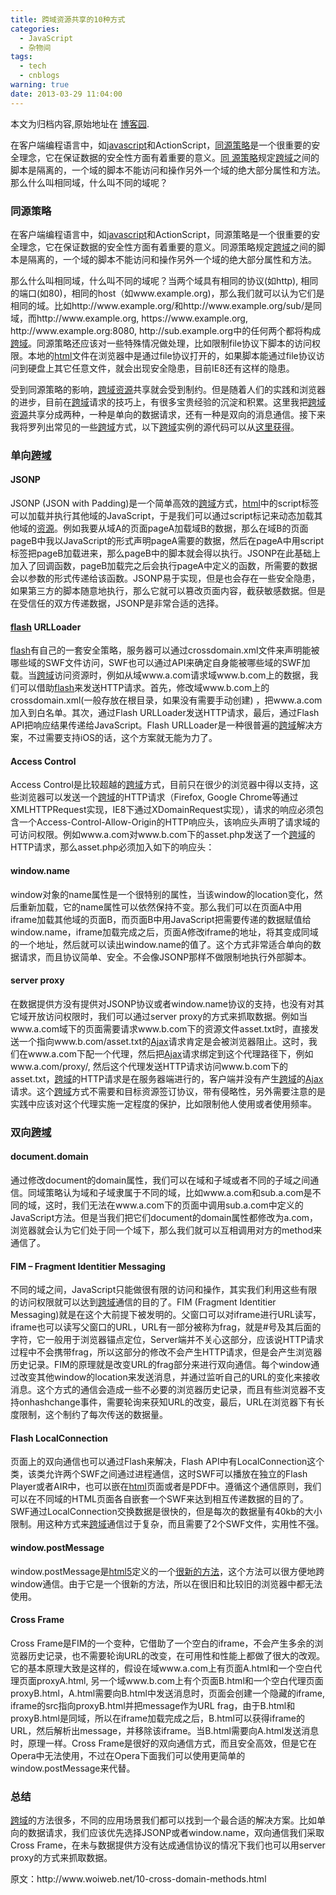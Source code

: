 ```yaml
---
title: 跨域资源共享的10种方式
categories:
  - JavaScript
  - 杂物间
tags:
  - tech
  - cnblogs
warning: true
date: 2013-03-29 11:04:00
---
```


<div class="history-article">本文为归档内容,原始地址在 <a href="http://www.cnblogs.com/hustskyking/archive/2013/03/29/ten-methods-cross-domain.html" target="_blank">博客园</a>.</div>

<p>在客户端编程语言中，如<span class="wp_keywordlink_affiliate"><a title="javascript" href="http://www.woiweb.net/category/javascript" rel="nofollow" target="_blank">javascript</a></span>和ActionScript，<a href="http://www.woiweb.net/same-origin-policy.html">同源策略</a>是一个很重要的安全理念，它在保证数据的安全性方面有着重要的意义。<a href="http://www.woiweb.net/same-origin-policy.html">同 源策略</a>规定<a href="http://www.woiweb.net/tag/%E8%B7%A8%E5%9F%9F">跨域</a>之间的脚本是隔离的，一个域的脚本不能访问和操作另外一个域的绝大部分属性和方法。那么什么叫相同域，什么叫不同的域呢？<span id="more-1400"></span></p>
<h3>同源策略</h3>
<p>在客户端编程语言中，如<span class="wp_keywordlink_affiliate"><a title="javascript" href="http://www.woiweb.net/category/javascript" rel="nofollow" target="_blank">javascript</a></span>和ActionScript，同源策略是一个很重要的安全理念，它在保证数据的安全性方面有着重要的意义。同源策略规定<a href="http://www.woiweb.net/tag/%E8%B7%A8%E5%9F%9F">跨域</a>之间的脚本是隔离的，一个域的脚本不能访问和操作另外一个域的绝大部分属性和方法。</p>
<p>那么什么叫相同域，什么叫不同的域呢？当两个域具有相同的协议(如http), 相同的端口(如80)，相同的host（如www.example.org)，那么我们就可以认为它们是相同的域。比如http://www.example.org/和http://www.example.org/sub/是同域，而http://www.example.org, https://www.example.org, http://www.example.org:8080, http://sub.example.org中的任何两个都将构成<a href="http://www.woiweb.net/tag/%E8%B7%A8%E5%9F%9F">跨域</a>。同源策略还应该对一些特殊情况做处理，比如限制file协议下脚本的访问权限。本地的<span class="wp_keywordlink_affiliate"><a title="html" href="http://www.woiweb.net/category/html_css" rel="nofollow" target="_blank">html</a></span>文件在浏览器中是通过file协议打开的，如果脚本能通过file协议访问到硬盘上其它任意文件，就会出现安全隐患，目前IE8还有这样的隐患。</p>
<p>受到同源策略的影响，<a href="http://www.woiweb.net/tag/%E8%B7%A8%E5%9F%9F">跨域</a><span class="wp_keywordlink_affiliate"><a title="资源" href="http://www.woiweb.net/category/resource" rel="nofollow" target="_blank">资源</a></span>共享就会受到制约。但是随着人们的实践和浏览器的进步，目前在<a href="http://www.woiweb.net/tag/%E8%B7%A8%E5%9F%9F">跨域</a>请求的技巧上，有很多宝贵经验的沉淀和积累。这里我把<a href="http://www.woiweb.net/tag/%E8%B7%A8%E5%9F%9F">跨域</a><span class="wp_keywordlink_affiliate"><a title="资源" href="http://www.woiweb.net/category/resource" rel="nofollow" target="_blank">资源</a></span>共享分成两种，一种是单向的数据请求，还有一种是双向的消息通信。接下来我将罗列出常见的一些<a href="http://www.woiweb.net/tag/%E8%B7%A8%E5%9F%9F">跨域</a>方式，以下<a href="http://www.woiweb.net/tag/%E8%B7%A8%E5%9F%9F">跨域</a>实例的源代码可以从<a href="http://github.com/colorhook/crossdomain" target="_blank">这里获得</a>。</p>
<h3>单向<a href="http://www.woiweb.net/tag/%E8%B7%A8%E5%9F%9F">跨域</a></h3>
<h4><strong>JSONP</strong></h4>
<p>JSONP (JSON with Padding)是一个简单高效的<a href="http://www.woiweb.net/tag/%E8%B7%A8%E5%9F%9F">跨域</a>方式，<span class="wp_keywordlink_affiliate"><a title="html" href="http://www.woiweb.net/category/html_css" rel="nofollow" target="_blank">html</a></span>中的script标签可以加载并执行其他域的JavaScript，于是我们可以通过script标记来动态加载其他域的<span class="wp_keywordlink_affiliate"><a title="资源" href="http://www.woiweb.net/category/resource" rel="nofollow" target="_blank">资源</a></span>。例如我要从域A的页面pageA加载域B的数据，那么在域B的页面pageB中我以JavaScript的形式声明pageA需要的数据，然后在pageA中用script标签把pageB加载进来，那么pageB中的脚本就会得以执行。JSONP在此基础上加入了回调函数，pageB加载完之后会执行pageA中定义的函数，所需要的数据会以参数的形式传递给该函数。JSONP易于实现，但是也会存在一些安全隐患，如果第三方的脚本随意地执行，那么它就可以篡改页面内容，截获敏感数据。但是在受信任的双方传递数据，JSONP是非常合适的选择。</p>
<h4><span class="wp_keywordlink_affiliate"><a title="flash" href="http://www.woiweb.net/tag/flash" rel="nofollow" target="_blank">flash</a></span> <strong>URLLoader</strong></h4>
<p><span class="wp_keywordlink_affiliate"><a title="flash" href="http://www.woiweb.net/tag/flash" rel="nofollow" target="_blank">flash</a></span>有自己的一套安全策略，服务器可以通过crossdomain.xml文件来声明能被哪些域的SWF文件访问，SWF也可以通过API来确定自身能被哪些域的SWF加载。当<a href="http://www.woiweb.net/tag/%E8%B7%A8%E5%9F%9F">跨域</a>访问资源时，例如从域www.a.com请求域www.b.com上的数据，我们可以借助<span class="wp_keywordlink_affiliate"><a title="flash" href="http://www.woiweb.net/tag/flash" rel="nofollow" target="_blank">flash</a></span>来发送HTTP请求。首先，修改域www.b.com上的crossdomain.xml(一般存放在根目录，如果没有需要手动创建) ，把www.a.com加入到白名单。其次，通过Flash URLLoader发送HTTP请求，最后，通过Flash API把响应结果传递给JavaScript。Flash URLLoader是一种很普遍的<a href="http://www.woiweb.net/tag/%E8%B7%A8%E5%9F%9F">跨域</a>解决方案，不过需要支持iOS的话，这个方案就无能为力了。</p>
<h4><strong>Access Control</strong></h4>
<p>Access Control是比较超越的<a href="http://www.woiweb.net/tag/%E8%B7%A8%E5%9F%9F">跨域</a>方式，目前只在很少的浏览器中得以支持，这些浏览器可以发送一个<a href="http://www.woiweb.net/tag/%E8%B7%A8%E5%9F%9F">跨域</a>的HTTP请求（Firefox, Google Chrome等通过XMLHTTPRequest实现，IE8下通过XDomainRequest实现），请求的响应必须包含一个Access-Control-Allow-Origin的HTTP响应头，该响应头声明了请求域的可访问权限。例如www.a.com对www.b.com下的asset.php发送了一个<a href="http://www.woiweb.net/tag/%E8%B7%A8%E5%9F%9F">跨域</a>的HTTP请求，那么asset.php必须加入如下的响应头：</p>
<h4><strong>window.name</strong></h4>
<p>window对象的name属性是一个很特别的属性，当该window的location变化，然后重新加载，它的name属性可以依然保持不变。那么我们可以在页面A中用iframe加载其他域的页面B，而页面B中用JavaScript把需要传递的数据赋值给window.name，iframe加载完成之后，页面A修改iframe的地址，将其变成同域的一个地址，然后就可以读出window.name的值了。这个方式非常适合单向的数据请求，而且协议简单、安全。不会像JSONP那样不做限制地执行外部脚本。</p>
<h4><strong>server proxy</strong></h4>
<p>在数据提供方没有提供对JSONP协议或者window.name协议的支持，也没有对其它域开放访问权限时，我们可以通过server proxy的方式来抓取数据。例如当www.a.com域下的页面需要请求www.b.com下的资源文件asset.txt时，直接发送一个指向www.b.com/asset.txt的<span class="wp_keywordlink_affiliate"><a title="Ajax" href="http://www.woiweb.net/tag/ajax" rel="nofollow" target="_blank">Ajax</a></span>请求肯定是会被浏览器阻止。这时，我们在www.a.com下配一个代理，然后把<span class="wp_keywordlink_affiliate"><a title="Ajax" href="http://www.woiweb.net/tag/ajax" rel="nofollow" target="_blank">Ajax</a></span>请求绑定到这个代理路径下，例如www.a.com/proxy/, 然后这个代理发送HTTP请求访问www.b.com下的asset.txt，<a href="http://www.woiweb.net/tag/%E8%B7%A8%E5%9F%9F">跨域</a>的HTTP请求是在服务器端进行的，客户端并没有产生<a href="http://www.woiweb.net/tag/%E8%B7%A8%E5%9F%9F">跨域</a>的<span class="wp_keywordlink_affiliate"><a title="Ajax" href="http://www.woiweb.net/tag/ajax" rel="nofollow" target="_blank">Ajax</a></span>请求。这个<a href="http://www.woiweb.net/tag/%E8%B7%A8%E5%9F%9F">跨域</a>方式不需要和目标资源签订协议，带有侵略性，另外需要注意的是实践中应该对这个代理实施一定程度的保护，比如限制他人使用或者使用频率。</p>
<h3>双向<a href="http://www.woiweb.net/tag/%E8%B7%A8%E5%9F%9F">跨域</a></h3>
<h4><strong>document.domain</strong></h4>
<p>通过修改document的domain属性，我们可以在域和子域或者不同的子域之间通信。同域策略认为域和子域隶属于不同的域，比如www.a.com和sub.a.com是不同的域，这时，我们无法在www.a.com下的页面中调用sub.a.com中定义的JavaScript方法。但是当我们把它们document的domain属性都修改为a.com，浏览器就会认为它们处于同一个域下，那么我们就可以互相调用对方的method来通信了。</p>
<h4><strong>FIM – Fragment Identitier Messaging</strong></h4>
<p>不同的域之间，JavaScript只能做很有限的访问和操作，其实我们利用这些有限的访问权限就可以达到<a href="http://www.woiweb.net/tag/%E8%B7%A8%E5%9F%9F">跨域</a>通信的目的了。FIM (Fragment Identitier Messaging)就是在这个大前提下被发明的。父窗口可以对iframe进行URL读写，iframe也可以读写父窗口的URL，URL有一部分被称为frag，就是#号及其后面的字符，它一般用于浏览器锚点定位，Server端并不关心这部分，应该说HTTP请求过程中不会携带frag，所以这部分的修改不会产生HTTP请求，但是会产生浏览器历史记录。FIM的原理就是改变URL的frag部分来进行双向通信。每个window通过改变其他window的location来发送消息，并通过监听自己的URL的变化来接收消息。这个方式的通信会造成一些不必要的浏览器历史记录，而且有些浏览器不支持onhashchange事件，需要轮询来获知URL的改变，最后，URL在浏览器下有长度限制，这个制约了每次传送的数据量。</p>
<h4><strong>Flash LocalConnection</strong></h4>
<p>页面上的双向通信也可以通过Flash来解决，Flash API中有LocalConnection这个类，该类允许两个SWF之间通过进程通信，这时SWF可以播放在独立的Flash Player或者AIR中，也可以嵌在<span class="wp_keywordlink_affiliate"><a title="html" href="http://www.woiweb.net/category/html_css" rel="nofollow" target="_blank">html</a></span>页面或者是PDF中。遵循这个通信原则，我们可以在不同域的HTML页面各自嵌套一个SWF来达到相互传递数据的目的了。SWF通过LocalConnection交换数据是很快的，但是每次的数据量有40kb的大小限制。用这种方式来<a href="http://www.woiweb.net/tag/%E8%B7%A8%E5%9F%9F">跨域</a>通信过于复杂，而且需要了2个SWF文件，实用性不强。</p>
<h4><strong>window.postMessage</strong></h4>
<p>window.postMessage是<span class="wp_keywordlink_affiliate"><a title="html5" href="http://www.woiweb.net/tag/html5" rel="nofollow" target="_blank">html5</a></span>定义的一个<a href="http://dev.w3.org/html5/postmsg/" target="_blank">很新的方法</a>，这个方法可以很方便地跨window通信。由于它是一个很新的方法，所以在很旧和比较旧的浏览器中都无法使用。</p>
<h4><strong>Cross Frame</strong></h4>
<p>Cross Frame是FIM的一个变种，它借助了一个空白的iframe，不会产生多余的浏览器历史记录，也不需要轮询URL的改变，在可用性和性能上都做了很大的改观。它的基本原理大致是这样的，假设在域www.a.com上有页面A.html和一个空白代理页面proxyA.html, 另一个域www.b.com上有个页面B.html和一个空白代理页面proxyB.html，A.html需要向B.html中发送消息时，页面会创建一个隐藏的iframe, iframe的src指向proxyB.html并把message作为URL frag，由于B.html和proxyB.html是同域，所以在iframe加载完成之后，B.html可以获得iframe的URL，然后解析出message，并移除该iframe。当B.html需要向A.html发送消息时，原理一样。Cross Frame是很好的双向通信方式，而且安全高效，但是它在Opera中无法使用，不过在Opera下面我们可以使用更简单的window.postMessage来代替。</p>
<h3>总结</h3>
<p><a href="http://www.woiweb.net/tag/%E8%B7%A8%E5%9F%9F">跨域</a>的方法很多，不同的应用场景我们都可以找到一个最合适的解决方案。比如单向的数据请求，我们应该优先选择JSONP或者window.name，双向通信我们采取Cross Frame，在未与数据提供方没有达成通信协议的情况下我们也可以用server proxy的方式来抓取数据。&nbsp;</p>


<p>原文：http://www.woiweb.net/10-cross-domain-methods.html</p>
